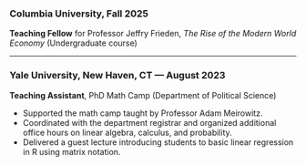 ### Columbia University, Fall 2025  
**Teaching Fellow** for Professor Jeffry Frieden, *The Rise of the Modern World Economy* (Undergraduate course)  

---

### Yale University, New Haven, CT — August 2023  
**Teaching Assistant**, PhD Math Camp (Department of Political Science)  

- Supported the math camp taught by Professor Adam Meirowitz.  
- Coordinated with the department registrar and organized additional office hours on linear algebra, calculus, and probability.  
- Delivered a guest lecture introducing students to basic linear regression in R using matrix notation.  
